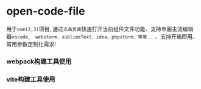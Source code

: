 # open-code-file

用于`vue(2,3)`项目, 通过`点击页面`快速打开当前组件文件功能、支持市面主流编辑器`vscode、 webstorm、sublimeText、idea、phpstorm、等等...`、支持开箱即用、常用参数定制化需求!

### webpack构建工具使用


### vite构建工具使用

